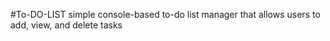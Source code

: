 #To-DO-LIST
simple console-based to-do list manager that allows users to add, view, and delete tasks
